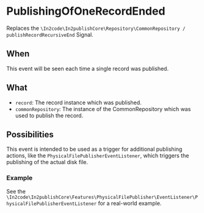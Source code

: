 # PublishingOfOneRecordEnded

Replaces the `\In2code\In2publishCore\Repository\CommonRepository / publishRecordRecursiveEnd` Signal.

## When

This event will be seen each time a single record was published.

## What

* `record`: The record instance which was published.
* `commonRepository`: The instance of the CommonRepository which was used to publish the record.

## Possibilities

This event is intended to be used as a trigger for additional publishing actions, like the
`PhysicalFilePublisherEventListener`, which triggers the publishing of the actual disk file.

### Example

See the `\In2code\In2publishCore\Features\PhysicalFilePublisher\EventListener\PhysicalFilePublisherEventListener` for a
real-world example.
